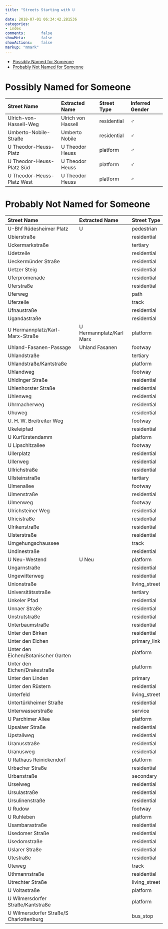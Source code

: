```yaml
---
title: "Streets Starting with U
"
date: 2018-07-01 06:34:42.281536
categories:
- index
comments:       false
showMeta:       false
showActions:    false
markup: "mmark"
---
```


* [Possibly Named for Someone](#possibly-named-for-someone)
* [Probably Not Named for Someone](#probably-not-named-for-someone)


# Possibly Named for Someone

| Street Name                | Extracted Name     | Street Type   | Inferred Gender   |
|:---------------------------|:-------------------|:--------------|:------------------|
| Ulrich-von-Hassell-Weg     | Ulrich von Hassell | residential   | ♂                 |
| Umberto-Nobile-Straße      | Umberto Nobile     | residential   | ♂                 |
| U Theodor-Heuss-Platz      | U Theodor Heuss    | platform      | ♂                 |
| U Theodor-Heuss-Platz Süd  | U Theodor Heuss    | platform      | ♂                 |
| U Theodor-Heuss-Platz West | U Theodor Heuss    | platform      | ♂                 |
# Probably Not Named for Someone

| Street Name                             | Extracted Name           | Street Type   |
|:----------------------------------------|:-------------------------|:--------------|
| U-Bhf Rüdesheimer Platz                 | U                        | pedestrian    |
| Ubierstraße                             |                          | residential   |
| Uckermarkstraße                         |                          | tertiary      |
| Udetzeile                               |                          | residential   |
| Ueckermünder Straße                     |                          | residential   |
| Uetzer Steig                            |                          | residential   |
| Uferpromenade                           |                          | residential   |
| Uferstraße                              |                          | residential   |
| Uferweg                                 |                          | path          |
| Uferzeile                               |                          | track         |
| Ufnaustraße                             |                          | residential   |
| Ugandastraße                            |                          | residential   |
| U Hermannplatz/Karl-Marx-Straße         | U Hermannplatz/Karl Marx | platform      |
| Uhland-Fasanen-Passage                  | Uhland Fasanen           | footway       |
| Uhlandstraße                            |                          | tertiary      |
| Uhlandstraße/Kantstraße                 |                          | platform      |
| Uhlandweg                               |                          | footway       |
| Uhldinger Straße                        |                          | residential   |
| Uhlenhorster Straße                     |                          | residential   |
| Uhlenweg                                |                          | residential   |
| Uhrmacherweg                            |                          | residential   |
| Uhuweg                                  |                          | residential   |
| U. H. W. Breitreiter Weg                |                          | footway       |
| Ukeleipfad                              |                          | residential   |
| U Kurfürstendamm                        |                          | platform      |
| U Lipschitzallee                        |                          | footway       |
| Ullerplatz                              |                          | residential   |
| Ullerweg                                |                          | residential   |
| Ullrichstraße                           |                          | residential   |
| Ullsteinstraße                          |                          | tertiary      |
| Ulmenallee                              |                          | footway       |
| Ulmenstraße                             |                          | residential   |
| Ulmenweg                                |                          | footway       |
| Ulrichsteiner Weg                       |                          | residential   |
| Ulricistraße                            |                          | residential   |
| Ulrikenstraße                           |                          | residential   |
| Ulsterstraße                            |                          | residential   |
| Umgehungschaussee                       |                          | track         |
| Undinestraße                            |                          | residential   |
| U Neu-Westend                           | U Neu                    | platform      |
| Ungarnstraße                            |                          | residential   |
| Ungewitterweg                           |                          | residential   |
| Unionstraße                             |                          | living_street |
| Universitätsstraße                      |                          | tertiary      |
| Unkeler Pfad                            |                          | residential   |
| Unnaer Straße                           |                          | residential   |
| Unstrutstraße                           |                          | residential   |
| Unterbaumstraße                         |                          | residential   |
| Unter den Birken                        |                          | residential   |
| Unter den Eichen                        |                          | primary_link  |
| Unter den Eichen/Botanischer Garten     |                          | platform      |
| Unter den Eichen/Drakestraße            |                          | platform      |
| Unter den Linden                        |                          | primary       |
| Unter den Rüstern                       |                          | residential   |
| Unterfeld                               |                          | living_street |
| Untertürkheimer Straße                  |                          | residential   |
| Unterwasserstraße                       |                          | service       |
| U Parchimer Allee                       |                          | platform      |
| Upsalaer Straße                         |                          | residential   |
| Upstallweg                              |                          | residential   |
| Uranusstraße                            |                          | residential   |
| Uranusweg                               |                          | residential   |
| U Rathaus Reinickendorf                 |                          | platform      |
| Urbacher Straße                         |                          | residential   |
| Urbanstraße                             |                          | secondary     |
| Urselweg                                |                          | residential   |
| Ursulastraße                            |                          | residential   |
| Ursulinenstraße                         |                          | residential   |
| U Rudow                                 |                          | footway       |
| U Ruhleben                              |                          | platform      |
| Usambarastraße                          |                          | residential   |
| Usedomer Straße                         |                          | residential   |
| Usedomstraße                            |                          | residential   |
| Uslarer Straße                          |                          | residential   |
| Utestraße                               |                          | residential   |
| Uteweg                                  |                          | track         |
| Uthmannstraße                           |                          | residential   |
| Utrechter Straße                        |                          | living_street |
| U Voltastraße                           |                          | platform      |
| U Wilmersdorfer Straße/Kantstraße       |                          | platform      |
| U Wilmersdorfer Straße/S Charlottenburg |                          | bus_stop      |
